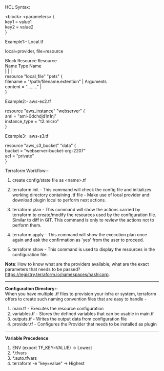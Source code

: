 HCL Syntax:

\<block> \<parameters> { <br>
    key1 = value1   <br>
    key2 = value2   <br>
}

Example1:- Local.tf

local=provider, file=resource

Block    Resource    Resource   <br>
Name       Type        Name     <br>
  |         |           |       <br>
resource "local_file" "pets" {  <br>
    filename = "/path/filename.extention"  |   Arguments    <br>
    content = "........"                   |        <br>
}

Example2:- aws-ec2.tf

resource "aws_instance" "webserver" { <br>
    ami = "ami-0dchdjd1n1nj"        <br>
    instance_type = "t2.micro"      <br>
}

Example3:- aws-s3.tf

resource "aws_s3_bucket" "data" {   <br>
    bucket = "webserver-bucket-org-2207" <br>
    acl = "private"     <br>
}

Terraform Workflow:-
1. create config/state file as \<name>.tf
2. terraform init - This command will check the config file and initializes working directory containing .tf file - Make use of local provider and download plugin local to perform next actions.
3. terraform plan - This command will show the actions carried by terraform to create/modify the resources used by the configuration file. Similar to diff in GIT. This command is only to review the actions not to perform them.
4. terraform apply - This command will show the execution plan once again and ask the confirmation as 'yes' from the user to proceed.

5. terraform show - This command is used to display the resources in the configuration file.

**Note**: How to know what are the providers available, what are the exact parameters that needs to be passed? https://registry.terraform.io/namespaces/hashicorp.

---

**Configuration Directory:-** <br>
When you have multiple .tf files to provision your infra or system, terraform offers to create such naming convention files that are easy to handle - <br>
1. main.tf - Executes the resource configuration
2. variables.tf - Stores the defined variables that can be usable in main.tf
3. outputs.tf - Writes the output data from configuration file
4. provider.tf - Configures the Provider that needs to be installed as plugin

---

**Variable Precedence** <br>
1. ENV (export TF_KEY=VALUE)  -> Lowest
2. *.tfvars
3. *.auto.tfvars
4. terraform -e "key=value"   -> Highest

